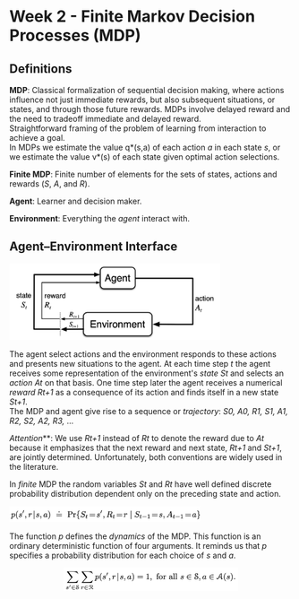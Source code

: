 # Week 2 - Finite Markov Decision Processes (MDP)

## Definitions

**MDP**: Classical formalization of sequential decision making, where actions
influence not just immediate rewards, but also subsequent situations, or states,
and through those future rewards. MDPs involve delayed reward and the need to
tradeoff immediate and delayed reward.  
Straightforward framing of the problem of learning from interaction to achieve a
goal.  
In MDPs we estimate the value q\*(s,a) of each action *a* in each state *s*, or
we estimate the value v\*(s) of each state given optimal action selections.

**Finite MDP**: Finite number of elements for the sets of states, actions and
rewards (*S*, *A*, and *R*).

**Agent**: Learner and decision maker.

**Environment**: Everything the *agent* interact with.

## Agent–Environment Interface

<img
src="https://github.com/vdouet/Reinforcement-Learning/blob/master/Reinforcement%20Learning%20Specialization%20-%20Alberta%20University%20/Images/agentenvironmentinterface.png"
alt="Update rule"
	title="Update rule" width="377" height="136" />

The agent select actions and the environment responds to these actions and
presents new situations to the agent. At each time step *t* the agent receives
some representation of the environment's *state* *St* and selects an *action*
*At* on that basis. One time step later the agent receives a numerical *reward*
*Rt+1* as a consequence of its action and finds itself in a new state *St+1*.  
The MDP and agent give rise to a sequence or *trajectory*: *S0, A0, R1, S1,
A1, R2, S2, A2, R3,* ...  


_Attention_**: We use *Rt+1* instead of *Rt* to denote the reward due to
*At* because it emphasizes that the next reward and next state, *Rt+1* and
*St+1*, are jointly determined. Unfortunately, both conventions are widely used
in the literature.

In *finite* MDP the random variables *St* and *Rt* have well defined discrete
probability distribution dependent only on the preceding state and action.

<img
src="https://github.com/vdouet/Reinforcement-Learning/blob/master/Reinforcement%20Learning%20Specialization%20-%20Alberta%20University%20/Images/MDPdynamics.png"
alt="Update rule"
	title="Update rule" width="341" height="28" />

The function *p* defines the *dynamics* of the MDP. This function is an
ordinary deterministic function of four arguments. It reminds us that *p*
specifies a probability distribution for each choice of *s* and *a*.

<p align="center">
<img
src="https://github.com/vdouet/Reinforcement-Learning/blob/master/Reinforcement%20Learning%20Specialization%20-%20Alberta%20University%20/Images/pfunction.png"
alt="Update rule" title="Update rule" width="313" height="41" />
</p>
